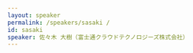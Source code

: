 ```yaml
---
layout: speaker
permalink: /speakers/sasaki /
id: sasaki 
speaker: 佐々木 大樹（富士通クラウドテクノロジーズ株式会社）
---
```

